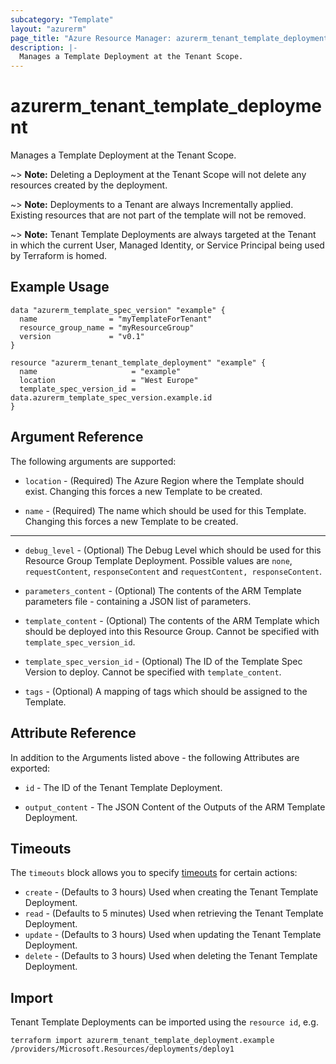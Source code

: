 ```yaml
---
subcategory: "Template"
layout: "azurerm"
page_title: "Azure Resource Manager: azurerm_tenant_template_deployment"
description: |-
  Manages a Template Deployment at the Tenant Scope.
---
```


# azurerm_tenant_template_deployment

Manages a Template Deployment at the Tenant Scope.

~> **Note:** Deleting a Deployment at the Tenant Scope will not delete any resources created by the deployment.

~> **Note:** Deployments to a Tenant are always Incrementally applied. Existing resources that are not part of the template will not be removed.

~> **Note:** Tenant Template Deployments are always targeted at the Tenant in which the current User, Managed Identity, or Service Principal being used by Terraform is homed.

## Example Usage

```hcl
data "azurerm_template_spec_version" "example" {
  name                = "myTemplateForTenant"
  resource_group_name = "myResourceGroup"
  version             = "v0.1"
}

resource "azurerm_tenant_template_deployment" "example" {
  name                     = "example"
  location                 = "West Europe"
  template_spec_version_id = data.azurerm_template_spec_version.example.id
}
```

## Argument Reference

The following arguments are supported:

* `location` - (Required) The Azure Region where the Template should exist. Changing this forces a new Template to be created.

* `name` - (Required) The name which should be used for this Template. Changing this forces a new Template to be created.

---

* `debug_level` - (Optional) The Debug Level which should be used for this Resource Group Template Deployment. Possible values are `none`, `requestContent`, `responseContent` and `requestContent, responseContent`.

* `parameters_content` - (Optional) The contents of the ARM Template parameters file - containing a JSON list of parameters.

* `template_content` - (Optional) The contents of the ARM Template which should be deployed into this Resource Group. Cannot be specified with `template_spec_version_id`.

* `template_spec_version_id` - (Optional) The ID of the Template Spec Version to deploy. Cannot be specified with `template_content`.

* `tags` - (Optional) A mapping of tags which should be assigned to the Template.

## Attribute Reference

In addition to the Arguments listed above - the following Attributes are exported:

* `id` - The ID of the Tenant Template Deployment.

* `output_content` - The JSON Content of the Outputs of the ARM Template Deployment.

## Timeouts

The `timeouts` block allows you to specify [timeouts](https://developer.hashicorp.com/terraform/language/resources/configure#define-operation-timeouts) for certain actions:

* `create` - (Defaults to 3 hours) Used when creating the Tenant Template Deployment.
* `read` - (Defaults to 5 minutes) Used when retrieving the Tenant Template Deployment.
* `update` - (Defaults to 3 hours) Used when updating the Tenant Template Deployment.
* `delete` - (Defaults to 3 hours) Used when deleting the Tenant Template Deployment.

## Import

Tenant Template Deployments can be imported using the `resource id`, e.g.

```shell
terraform import azurerm_tenant_template_deployment.example /providers/Microsoft.Resources/deployments/deploy1
```
